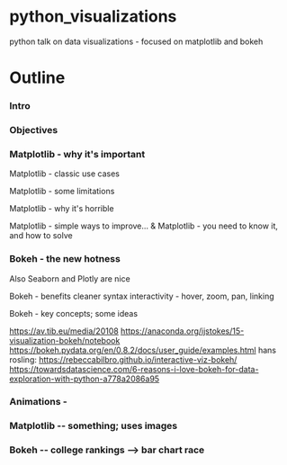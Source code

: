 # python_visualizations
python talk on data visualizations - focused on matplotlib and bokeh

# Outline
### Intro
### Objectives
### Matplotlib - why it's important

Matplotlib - classic use cases

Matplotlib - some limitations

Matplotlib - why it's horrible

Matplotlib - simple ways to improve...  & Matplotlib - you need to know it, and how to solve

### Bokeh - the new hotness

Also Seaborn and Plotly are nice

Bokeh - benefits
cleaner syntax
interactivity - hover, zoom, pan, linking

Bokeh - key concepts; some ideas 

https://av.tib.eu/media/20108
https://anaconda.org/ijstokes/15-visualization-bokeh/notebook
https://bokeh.pydata.org/en/0.8.2/docs/user_guide/examples.html
hans rosling:  https://rebeccabilbro.github.io/interactive-viz-bokeh/
https://towardsdatascience.com/6-reasons-i-love-bokeh-for-data-exploration-with-python-a778a2086a95

### Animations - 
### Matplotlib -- something; uses images
### Bokeh -- college rankings --> bar chart race
